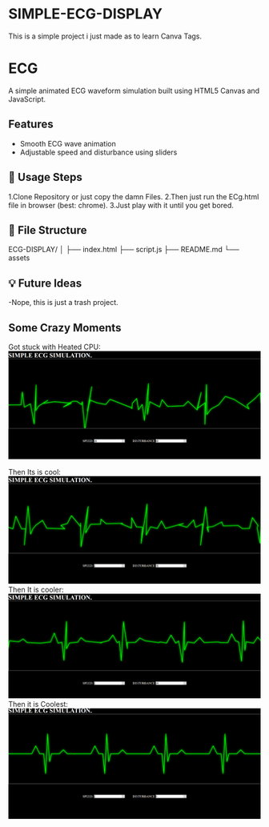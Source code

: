 # SIMPLE-ECG-DISPLAY
This is a simple project i just made as to learn Canva Tags.
# ECG 

A simple animated ECG waveform simulation built using HTML5 Canvas and JavaScript.

## Features

- Smooth ECG wave animation
- Adjustable speed and disturbance using sliders

## 🚀 Usage Steps 

1.Clone Repository or just copy the damn Files.
2.Then just run the ECg.html file in browser (best: chrome).
3.Just play with it until you get bored.

## 📂 File Structure
ECG-DISPLAY/
│
├── index.html
├── script.js
├── README.md
└── assets

## 💡 Future Ideas

-Nope, this is just a trash project.

## Some Crazy Moments

Got stuck with Heated CPU:
![screenshot](assets/Crazy.png)

Then Its is cool:
![screenshot](assets/Not_Normal.png)
Then It is cooler:
![screenshot](assets/Maybe_Normal.png)
Then it is Coolest:
![screenshot](assets/Normal.png)
